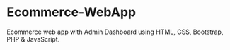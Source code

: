 # Ecommerce-WebApp
Ecommerce web app with Admin Dashboard using HTML, CSS, Bootstrap, PHP &amp; JavaScript.
